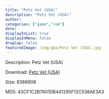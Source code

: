 ```yaml
---
title: "Petz Vet (USA)"
description: "Petz Vet (USA)"
author: 
categories: ["game","rom"]
date: 
displayInList: true
displayInMenu: false
dropCap: false
featuredImage: /img/gba/Petz Vet [USA].jpg
---
```


Description: Petz Vet (USA)

Download: <a style="text-decoration:underline;" href="https://mega.nz/#!aSA00IhZ!tAuZWvAYXnqZnT9G9GoaJI5jia77T1kR7rbat2BRKgw" target = "_blank" rel = "nofollow" > Petz Vet (USA)</a>

Size: 8388608

MD5: 43CF1C2B7601DB441295F12C538AE3A3

